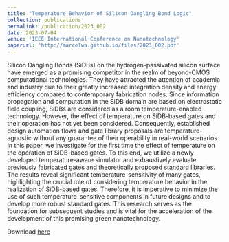 ```yaml
---
title: "Temperature Behavior of Silicon Dangling Bond Logic"
collection: publications
permalink: /publication/2023_002
date: 2023-07-04
venue: 'IEEE International Conference on Nanotechnology'
paperurl: 'http://marcelwa.github.io/files/2023_002.pdf'
---
```


Silicon Dangling Bonds (SiDBs) on the hydrogen-passivated silicon surface have emerged as a promising competitor in the realm of beyond-CMOS computational technologies. They have attracted the attention of academia and industry due to their greatly increased integration density and energy efficiency compared to contemporary fabrication nodes. Since information propagation and computation in the SiDB domain are based on electrostatic field coupling, SiDBs are considered as a room temperature-enabled technology. However, the effect of temperature on SiDB-based gates and their operation has not yet been considered. Consequently, established design automation flows and gate library proposals are temperature-agnostic without any guarantee of their operability in real-world scenarios. In this paper, we investigate for the first time the effect of temperature on the operation of SiDB-based gates. To this end, we utilize a newly developed temperature-aware simulator and exhaustively evaluate previously fabricated gates and theoretically proposed standard libraries. The results reveal significant temperature-sensitivity of many gates, highlighting the crucial role of considering temperature behavior in the realization of SiDB-based gates. Therefore, it is imperative to minimize the use of such temperature-sensitive components in future designs and to develop more robust standard gates. This research serves as the foundation for subsequent studies and is vital for the acceleration of the development of this promising green nanotechnology.

Download [here](http://marcelwa.github.io/files/2023_002.pdf)
